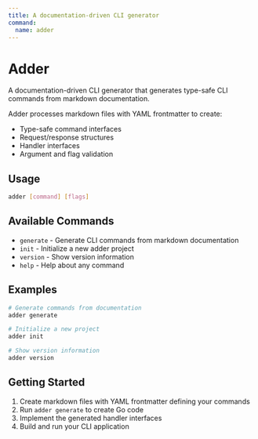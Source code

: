 ```yaml
---
title: A documentation-driven CLI generator
command:
  name: adder
---
```


# Adder

A documentation-driven CLI generator that generates type-safe CLI commands from markdown documentation.

Adder processes markdown files with YAML frontmatter to create:
- Type-safe command interfaces
- Request/response structures  
- Handler interfaces
- Argument and flag validation

## Usage

```bash
adder [command] [flags]
```

## Available Commands

- `generate` - Generate CLI commands from markdown documentation
- `init` - Initialize a new adder project
- `version` - Show version information
- `help` - Help about any command

## Examples

```bash
# Generate commands from documentation
adder generate

# Initialize a new project
adder init

# Show version information
adder version
```

## Getting Started

1. Create markdown files with YAML frontmatter defining your commands
2. Run `adder generate` to create Go code
3. Implement the generated handler interfaces
4. Build and run your CLI application